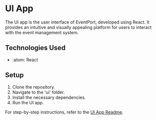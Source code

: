 # UI App

The UI app is the user interface of EventPort, developed using React. It provides an intuitive and visually appealing platform for users to interact with the event management system.

## Technologies Used
- :atom: React

## Setup

1. Clone the repository.
2. Navigate to the 'ui' folder.
3. Install the necessary dependencies.
4. Run the UI app.

For step-by-step instructions, refer to the [UI App Readme](ui/Readme.md).
